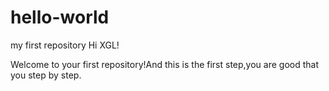 # hello-world
my first repository
Hi XGL!

Welcome to your first repository!And this is the first step,you are good that you step by step.
